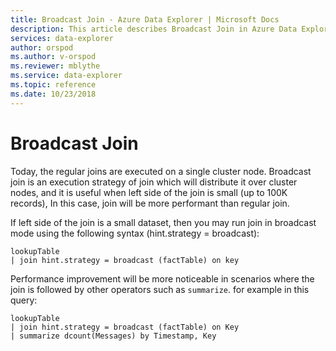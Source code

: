 ```yaml
---
title: Broadcast Join - Azure Data Explorer | Microsoft Docs
description: This article describes Broadcast Join in Azure Data Explorer.
services: data-explorer
author: orspod
ms.author: v-orspod
ms.reviewer: mblythe
ms.service: data-explorer
ms.topic: reference
ms.date: 10/23/2018
---
```

# Broadcast Join

Today, the regular joins are executed on a single cluster node.
Broadcast join is an execution strategy of join which will distribute it over cluster nodes, and it is useful when left side of the join is small (up to 100K records), In this case, join will be more performant than regular join.

If left side of the join is a small dataset, then you may run join in broadcast mode using the following syntax (hint.strategy = broadcast):

```kusto
lookupTable 
| join hint.strategy = broadcast (factTable) on key
```

Performance improvement will be more noticeable in scenarios where the join is followed by other operators such as `summarize`. for example in this query:

```kusto
lookupTable 
| join hint.strategy = broadcast (factTable) on Key
| summarize dcount(Messages) by Timestamp, Key
```